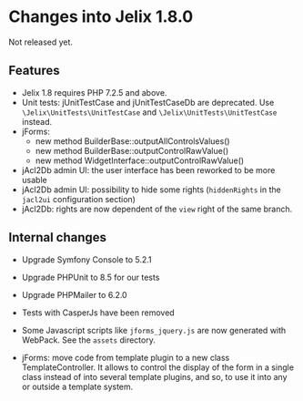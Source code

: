 Changes into Jelix 1.8.0
========================

Not released yet.


Features
--------

* Jelix 1.8 requires PHP 7.2.5 and above.
* Unit tests: jUnitTestCase and jUnitTestCaseDb are deprecated. Use  
 `\Jelix\UnitTests\UnitTestCase` and `\Jelix\UnitTests\UnitTestCase` instead.
* jForms:
  * new method BuilderBase::outputAllControlsValues()
  * new method BuilderBase::outputControlRawValue()
  * new method WidgetInterface::outputControlRawValue()
* jAcl2Db admin UI: the user interface has been reworked to be more usable
* jAcl2Db admin UI: possibility to hide some rights (`hiddenRights` in the `jacl2ui` configuration section)
* jAcl2Db: rights are now dependent of the `view` right of the same branch.


Internal changes
----------------

* Upgrade Symfony Console to 5.2.1
* Upgrade PHPUnit to 8.5 for our tests
* Upgrade PHPMailer to 6.2.0
* Tests with CasperJs have been removed
* Some Javascript scripts like `jforms_jquery.js` are now generated with WebPack. See the `assets` directory.

* jForms: move code from template plugin to a new class TemplateController.
  It allows to control the display of the form in a single class
  instead of into several template plugins, and so, to use it into any or 
  outside a template system.
